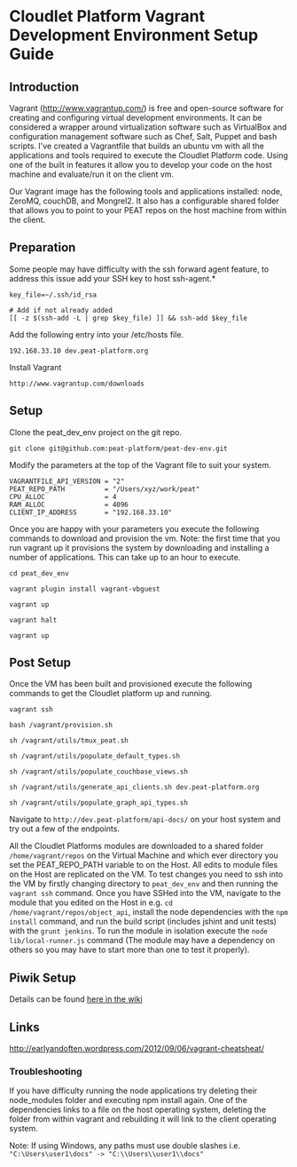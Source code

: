 # Cloudlet Platform Vagrant Development Environment Setup Guide

## Introduction

Vagrant (http://www.vagrantup.com/) is free and open-source software for creating and configuring virtual development environments. It can be considered a wrapper around virtualization software such as VirtualBox and configuration management software such as Chef, Salt, Puppet and bash scripts. I've created a Vagrantfile that builds an ubuntu vm with all the applications and tools required to execute the Cloudlet Platform code. Using one of the built in features it allow you to develop your code on the host machine and evaluate/run it on the client vm.

Our Vagrant image has the following tools and applications installed: node, ZeroMQ, couchDB, and Mongrel2. It also has a configurable shared folder that allows you to point to your PEAT repos on the host machine from within the client.


## Preparation

Some people may have difficulty with the ssh forward agent feature, to address this issue add your SSH key to host ssh-agent.*

    key_file=~/.ssh/id_rsa

    # Add if not already added
    [[ -z $(ssh-add -L | grep $key_file) ]] && ssh-add $key_file


Add the following entry into your /etc/hosts file.

    192.168.33.10 dev.peat-platform.org

Install Vagrant

    http://www.vagrantup.com/downloads

## Setup

Clone the peat_dev_env project on the git repo.

    git clone git@github.com:peat-platform/peat-dev-env.git


Modify the parameters at the top of the Vagrant file to suit your system.

    VAGRANTFILE_API_VERSION = "2"
    PEAT_REPO_PATH          = "/Users/xyz/work/peat"
    CPU_ALLOC               = 4
    RAM_ALLOC               = 4096
    CLIENT_IP_ADDRESS       = "192.168.33.10"

Once you are happy with your parameters you execute the following commands to download and provision the vm. Note: the first time that you run vagrant up it provisions the system by downloading and installing a number of applications. This can take up to an hour to execute.

    cd peat_dev_env
    
    vagrant plugin install vagrant-vbguest

    vagrant up

    vagrant halt

    vagrant up


## Post Setup

Once the VM has been built and provisioned execute the following commands to get the Cloudlet platform up and running.

    vagrant ssh

    bash /vagrant/provision.sh

    sh /vagrant/utils/tmux_peat.sh

    sh /vagrant/utils/populate_default_types.sh

    sh /vagrant/utils/populate_couchbase_views.sh

    sh /vagrant/utils/generate_api_clients.sh dev.peat-platform.org
    
    sh /vagrant/utils/populate_graph_api_types.sh

Navigate to `http://dev.peat-platform/api-docs/` on your host system and try out a few of the endpoints.

All the Cloudlet Platforms modules are downloaded to a shared folder `/home/vagrant/repos` on the Virtual Machine and which ever directory you set the PEAT_REPO_PATH variable to on the Host. All edits to module files on the Host are replicated on the VM. To test changes you need to ssh into the VM by firstly changing directory to `peat_dev_env` and then running the `vagrant ssh` command. Once you have SSHed into the VM, navigate to the module that you edited on the Host in e.g. `cd /home/vagrant/repos/object_api`, install the node dependencies with the `npm install` command, and run the build script (includes jshint and unit tests) with the `grunt jenkins`. To run the module in isolation execute the `node lib/local-runner.js` command (The module may have a dependency on others so you may have to start more than one to test it properly).


## Piwik Setup

Details can be found [here in the wiki](https://github.com/peat-platform/peat-dev-env/wiki/Piwik-Setup)

## Links
http://earlyandoften.wordpress.com/2012/09/06/vagrant-cheatsheat/


### Troubleshooting

If you have difficulty running the node applications try deleting their node_modules folder and executing npm install again. One of the dependencies links to a file on the host operating system, deleting the folder from within vagrant and rebuilding it will link to the client operating system.

Note: If using Windows, any paths must use double slashes i.e. `"C:\Users\user1\docs" -> "C:\\Users\\user1\\docs"`
